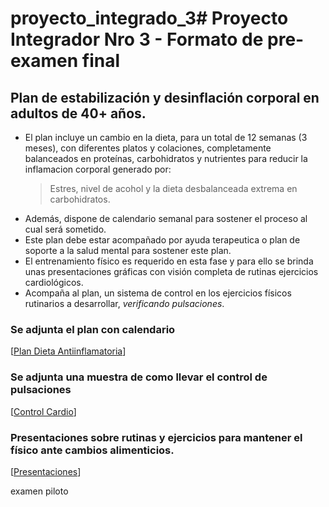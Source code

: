 # proyecto_integrado_3# Proyecto Integrador Nro 3 - Formato de pre-examen final

## Plan de estabilización y desinflación corporal en adultos de 40+ años.

* El plan incluye un cambio en la dieta, para un total de 12 semanas (3 meses), con diferentes platos y colaciones, completamente balanceados en proteínas, carbohidratos y nutrientes para reducir la inflamacion corporal generado por:
  > Estres, nivel de acohol y la dieta desbalanceada extrema en carbohidratos.
* Además, dispone de calendario semanal para sostener el proceso al cual será sometido.
* Este plan debe estar acompañado por ayuda terapeutica o plan de soporte a la salud mental para sostener este plan.
* El entrenamiento físico es requerido en esta fase y para ello se brinda unas presentaciones gráficas con visión completa de rutinas ejercicios cardiológicos.
* Acompaña al plan, un sistema de control en los ejercicios físicos rutinarios a desarrollar, _verificando pulsaciones_.

### Se adjunta el plan  con calendario
[[Plan Dieta Antiinflamatoria](https://docs.google.com/document/d/1WfHzVeJFLLmF0bzf6vsVUg_bfbmxof8eJPNM-V4lMtU/edit?tab=t.0#heading=h.qdww6mlzx2sa)]

### Se adjunta una muestra de como llevar el control de pulsaciones
[[Control Cardio](https://docs.google.com/spreadsheets/d/1f72r713D9MLQVcBObRjtZrhuREchYEZMh3EplEpHpQs/edit?gid=0#gid=0)]

### Presentaciones sobre rutinas y ejercicios para mantener el físico ante cambios alimenticios.
[[Presentaciones](https://app.presentations.ai/#/docs/edit/10607243)]

examen piloto
